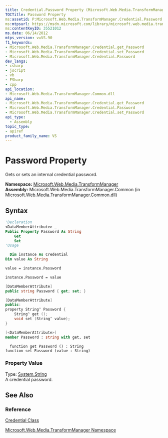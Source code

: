 ```yaml
---
title: Credential.Password Property (Microsoft.Web.Media.TransformManager)
TOCTitle: Password Property
ms:assetid: P:Microsoft.Web.Media.TransformManager.Credential.Password
ms:mtpsurl: https://msdn.microsoft.com/library/microsoft.web.media.transformmanager.credential.password(v=VS.90)
ms:contentKeyID: 35521012
ms.date: 06/14/2012
mtps_version: v=VS.90
f1_keywords:
- Microsoft.Web.Media.TransformManager.Credential.get_Password
- Microsoft.Web.Media.TransformManager.Credential.set_Password
- Microsoft.Web.Media.TransformManager.Credential.Password
dev_langs:
- csharp
- jscript
- vb
- FSharp
- cpp
api_location:
- Microsoft.Web.Media.TransformManager.Common.dll
api_name:
- Microsoft.Web.Media.TransformManager.Credential.get_Password
- Microsoft.Web.Media.TransformManager.Credential.Password
- Microsoft.Web.Media.TransformManager.Credential.set_Password
api_type:
  - Assembly
topic_type:
- apiref
product_family_name: VS
---
```


# Password Property

Gets or sets an internal credential password.

**Namespace:**  [Microsoft.Web.Media.TransformManager](microsoft-web-media-transformmanager-namespace.md)  
**Assembly:**  Microsoft.Web.Media.TransformManager.Common (in Microsoft.Web.Media.TransformManager.Common.dll)

## Syntax

```vb
'Declaration
<DataMemberAttribute> _
Public Property Password As String
    Get
    Set
'Usage

  Dim instance As Credential
Dim value As String

value = instance.Password

instance.Password = value
```

```csharp
[DataMemberAttribute]
public string Password { get; set; }
```

```cpp
[DataMemberAttribute]
public:
property String^ Password {
    String^ get ();
    void set (String^ value);
}
```

``` fsharp
[<DataMemberAttribute>]
member Password : string with get, set
```

```jscript
  function get Password () : String
function set Password (value : String)
```

### Property Value

Type: [System.String](https://msdn.microsoft.com/library/s1wwdcbf)  
A credential password.  

## See Also

### Reference

[Credential Class](credential-class-microsoft-web-media-transformmanager.md)

[Microsoft.Web.Media.TransformManager Namespace](microsoft-web-media-transformmanager-namespace.md)
